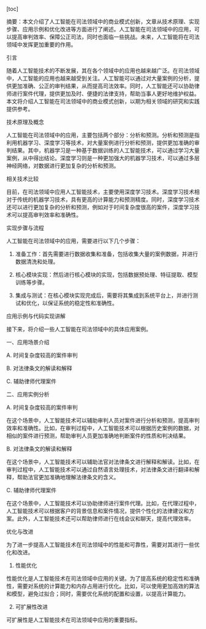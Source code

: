 
[toc]                    
                
                
摘要：本文介绍了人工智能在司法领域中的商业模式创新，文章从技术原理、实现步骤、应用示例和优化改进等方面进行了阐述。人工智能在司法领域中的应用，可以提高审判效率、保障公正司法，同时也面临一些挑战。未来，人工智能将在司法领域中发挥更加重要的作用。

引言

随着人工智能技术的不断发展，其在各个领域中的应用也越来越广泛。在司法领域中，人工智能的应用也越来越受到关注。人工智能可以通过对大量案例的分析，提供更加准确、公正的审判结果，从而提高司法效率。同时，人工智能还可以协助律师进行案件代理，提供更加及时、便捷的法律支持，帮助当事人更好地维护权益。本文将介绍人工智能在司法领域中的商业模式创新，以期为相关领域的研究和实践提供参考。

技术原理及概念

人工智能在司法领域中的应用，主要包括两个部分：分析和预测。分析和预测是指利用机器学习、深度学习等技术，对大量案例进行分析和预测，提供更加准确的审判结果。其中，机器学习是一种基于数据训练的人工智能技术，可以通过学习大量案例，从中得出结论。深度学习则是一种更加强大的机器学习技术，可以通过多层神经网络，对数据进行更加复杂的分析和预测。

相关技术比较

目前，在司法领域中应用人工智能技术，主要使用深度学习技术。深度学习技术相对于传统的机器学习技术，具有更高的计算能力和预测精度。同时，深度学习技术还可以进行更加复杂的分析和预测，例如对于时间复杂度很高的案件，深度学习技术可以提高审判效率和准确性。

实现步骤与流程

人工智能在司法领域中的应用，需要进行以下几个步骤：

1. 准备工作：首先需要进行数据收集和准备，包括收集大量的案例数据，并进行数据清洗和处理。

2. 核心模块实现：然后进行核心模块的实现，包括数据预处理、特征提取、模型训练等步骤。

3. 集成与测试：在核心模块实现完成后，需要将其集成到系统平台上，并进行测试和优化，以保证系统的稳定性和准确性。

应用示例与代码实现讲解

接下来，将介绍一些人工智能在司法领域中的具体应用案例。

一、应用场景介绍

A. 时间复杂度较高的案件审判

B. 对法律条文的解读和解释

C. 辅助律师代理案件

二、应用实例分析

A. 时间复杂度较高的案件审判

在这个场景中，人工智能技术可以辅助审判人员对案件进行分析和预测，提高审判效率和准确性。比如，在审判过程中，人工智能技术可以根据历史案例的数据，对相似的案件进行预测，帮助审判人员更加准确地判断案件的性质和判决结果。

B. 对法律条文的解读和解释

在这个场景中，人工智能技术可以辅助法官对法律条文进行解释和解读。比如，在审判过程中，人工智能技术可以通过自然语言处理技术，对法律条文进行翻译和解释，帮助法官更加准确地理解法律条文的含义。

C. 辅助律师代理案件

在这个场景中，人工智能技术可以协助律师进行案件代理。比如，在代理过程中，人工智能技术可以根据客户的背景信息和案件情况，提供个性化的法律建议和方案。此外，人工智能技术还可以帮助律师进行在线会议和聊天，提高代理效率。

优化与改进

为了进一步提高人工智能技术在司法领域中的性能和可靠性，需要对其进行一些优化和改进。

1. 性能优化

性能优化是人工智能技术在司法领域中应用的关键。为了提高系统的稳定性和准确性，需要对系统的计算能力和内存占用进行优化。比如，可以使用更加高效的算法和模型，避免过拟合；同时，需要优化系统的配置和设置，以提高计算能力。

2. 可扩展性改进

可扩展性是人工智能技术在司法领域中应用的重要指标。

